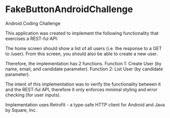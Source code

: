# FakeButtonAndroidChallenge
Android Coding Challenge

This application was created to implement the following functionality that exercises a REST-ful API:

The home screen should show a list of all users (i.e. the response to a GET to /user).
From this screen, you should also be able to create a new user.

Therefore, the implementation has 2 functions.
Function 1: Create User (by name, email, and candidate parameter).
Function 2: List User (by candidate parameter).

The intent of this implementation was to verify the functionality between it and the REST-ful API, therefore it only enforces minimal styling and error checking (for user inputs).

Implementation uses Retrofit - a type-safe HTTP client for Android and Java by Square, Inc.
